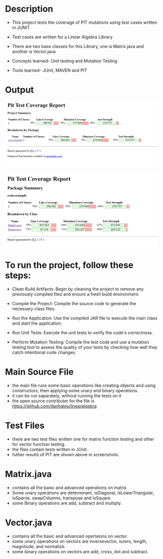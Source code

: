 # Description

* This project tests the coverage of PIT mutations 
using test cases written in JUNIT.

* Test cases are written for a Linear Algebra Library

* There are two base classes for this Library, one is Matrix.java and another is Vector.java

* Concepts learned- Unit testing and Mutation Testing

* Tools learned- JUnit, MAVEN and PIT


# Output

![](./src/screenshots/s1.png)

![](./src/screenshots/s2.png)


# To run the project, follow these steps:

* Clean Build Artifacts: Begin by cleaning the project to remove any previously compiled files and ensure a fresh build environment.

* Compile the Project: Compile the source code to generate the necessary class files.

* Run the Application: Use the compiled JAR file to execute the main class and start the application.

* Run Unit Tests: Execute the unit tests to verify the code's correctness.

* Perform Mutation Testing: Compile the test code and use a mutation testing tool to assess the quality of your tests by checking how well they catch intentional code changes.

# Main Source File

* the main file runs some basic operations like creating objects and using constructors, then applying some unary and binary operations.
* it can be run saparately, without running the tests on it
* the open source contributer for the file is https://github.com/danhales/linearalgebra


# Test Files

* there are two test files written one for matrix function testing and other for vector function testing.
* the files contain tests written in JUnit.
* futher results of PIT are shown above in screenshots.

# Matrix.java

* contains all the baisc and advanced operations on matrix
* Some unary operations are
determinant, isDiagonal, isLowerTriangular, isSparse, swapColumns, transpose and isSquare.
* some Binary operations are add, subtract and multiply.

# Vector.java

* contains all the basic and advanced opertaions on vector.
* some unary operations on vectors are inversevector, iszero, length, magnitude,
and normalize.
* some binary operations on vectors are add, cross, dot and subtract.

